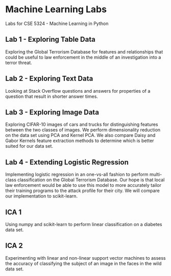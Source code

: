 # Machine Learning Labs
Labs for CSE 5324 - Machine Learning in Python

## Lab 1 - Exploring Table Data
Exploring the Global Terrorism Database for features and relationships that could be useful to law enforcement in the middle of an investigation into a terror threat.

## Lab 2 - Exploring Text Data
Looking at Stack Overflow questions and answers for properties of a question that result in shorter answer times.

## Lab 3 - Exploring Image Data
Exploring CIFAR-10 images of cars and trucks for distinguishing features between the two classes of images. We perform dimensionality reduction on the data set using PCA and Kernel PCA. We also compare Daisy and Gabor Kernels feature extraction methods to determine which is better suited for our data set.

## Lab 4 - Extending Logistic Regression
Implementing logistic regression in an one-vs-all fashion to perform multi-class classification on the Global Terrorism Database. Our hope is that local law enforcement would be able to use this model to more accurately tailor their training programs to the attack profile for their city. We will compare our implementation to scikit-learn.

## ICA 1
Using numpy and scikit-learn to perform linear classification on a diabetes data set.

## ICA 2
Experimenting with linear and non-linear support vector machines to assess the accuracy of classifying the subject of an image in the faces in the wild data set.
